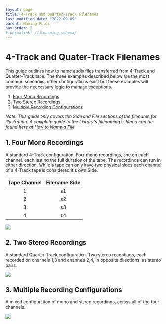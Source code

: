 ```yaml
---
layout: page
title: 4-Track and Quarter-Track Filenames
last_modified_date: "2022-09-09"
parent: Naming Files
nav_order: 2
# permalink: /filenaming_schema/
---
```


# 4-Track and Quater-Track Filenames

This guide outlines how to name audio files transferred from 4-Track and Quarter-Track tape.  The three examples described below are the most common scenarios, other configurations exist but these examples will provide the neccessary logic to manage exceptions.

1. [Four Mono Recordings](#1-four-mono-recordings)
2. [Two Stereo Recordings](#2-two-stereo-recordings)
3. [Multiple Recording Configurations](#3-multiple-recording-configurations)

_Note: This guide only covers the Side and File sections of the filename for illustration.  A complete guide to the Library's filenaming schema can be found here at [How to Name a File](how_to_name_a_file.md)_

## 1. Four Mono Recordings

A standard 4-Track configuration. Four mono recordings, one on each channel, each lasting the full duration of the tape.  The recordings can run in either direction.  While a tape can only have two physical sides each channel of a 4-Track tape is considered it's own Side.

| Tape Channel | Filename Side |
| :---: | :---: |
| 1 | s1 |
| 2 | s2 |
| 3 | s3 |
| 4 | s4 |

<img src="{{ site.baseurl }}/assets/images/filenaming_schema/1_how_to_name_quarter_track_files.png">

## 2. Two Stereo Recordings

A standard Quarter-Track configuration. Two stereo recordings, each recorded on channels 1,3 and channels 2,4, in opposite directions, as stereo pairs.

<!-- | Channel | Recording | Direction | Filename |
| :---: | :---: | :---: | :---: |
| **1** | **1** | **>** | **s01_f01** |
| 2 | 2 | < | s02_f01 |
| **3** | **1** | **>** | **s01_f01** |
| 4 | 2 | < | s02_f01 | -->

<img src="{{ site.baseurl }}/assets/images/filenaming_schema/2_how_to_name_quarter_track_files.png">

## 3. Multiple Recording Configurations

A mixed configuration of mono and stereo recordings, across all of the four channels.

<!-- | | | | | |
| :---: | :---: | :---: | :---:| :---:|
| 1 | s1_f01 |  |  |  |
|  | > | | | |
| 2 | s2_f03 | | s2_f02 | s02_f01 |
|  | < | | < | < |
| 3 | s3_f01 |  |  | s1_f01 |
|  | > | | | > |
| 4 | s4_f02 | | s2_f02 | s04_f01 |
| | < |  | < | > | -->

<!-- | | | | | |
| :---: | :---: | :---: | :---:| :---:|
| 1 | **> s1_f01 >** | | | |
| 2 | < s2_f03 < | | **< s2_f02 <** | < s02_f01 < |
| 3 | > s3_f01 > |  |  | **> s1_f01 >** |
| 4 | < s4_f02 < | | **< s2_f02 <** | < s04_f01 < | -->


<img src="{{ site.baseurl }}/assets/images/filenaming_schema/3_how_to_name_quarter_track_files.png">

